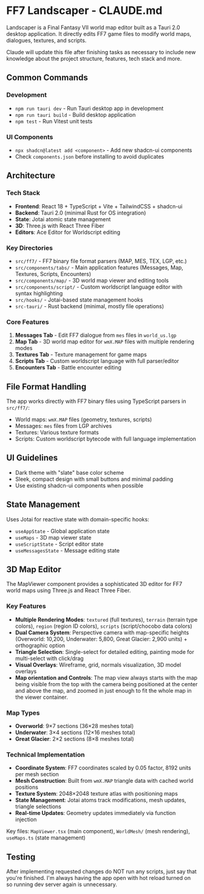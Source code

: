 # FF7 Landscaper - CLAUDE.md

Landscaper is a Final Fantasy VII world map editor built as a Tauri 2.0 desktop application. It directly edits FF7 game files to modify world maps, dialogues, textures, and scripts.

Claude will update this file after finishing tasks as necessary to include new knowledge about the project structure, features, tech stack and more.

## Common Commands

### Development
- `npm run tauri dev` - Run Tauri desktop app in development
- `npm run tauri build` - Build desktop application
- `npm test` - Run Vitest unit tests

### UI Components
- `npx shadcn@latest add <component>` - Add new shadcn-ui components
- Check `components.json` before installing to avoid duplicates

## Architecture

### Tech Stack
- **Frontend**: React 18 + TypeScript + Vite + TailwindCSS + shadcn-ui
- **Backend**: Tauri 2.0 (minimal Rust for OS integration)
- **State**: Jotai atomic state management
- **3D**: Three.js with React Three Fiber
- **Editors**: Ace Editor for Worldscript editing

### Key Directories
- `src/ff7/` - FF7 binary file format parsers (MAP, MES, TEX, LGP, etc.)
- `src/components/tabs/` - Main application features (Messages, Map, Textures, Scripts, Encounters)
- `src/components/map/` - 3D world map viewer and editing tools
- `src/components/script/` - Custom worldscript language editor with syntax highlighting
- `src/hooks/` - Jotai-based state management hooks
- `src-tauri/` - Rust backend (minimal, mostly file operations)

### Core Features
1. **Messages Tab** - Edit FF7 dialogue from `mes` files in `world_us.lgp`
2. **Map Tab** - 3D world map editor for `wmX.MAP` files with multiple rendering modes
3. **Textures Tab** - Texture management for game maps
4. **Scripts Tab** - Custom worldscript language with full parser/editor
5. **Encounters Tab** - Battle encounter editing

## File Format Handling

The app works directly with FF7 binary files using TypeScript parsers in `src/ff7/`:
- World maps: `wmX.MAP` files (geometry, textures, scripts)
- Messages: `mes` files from LGP archives
- Textures: Various texture formats
- Scripts: Custom worldscript bytecode with full language implementation

## UI Guidelines

- Dark theme with "slate" base color scheme
- Sleek, compact design with small buttons and minimal padding
- Use existing shadcn-ui components when possible

## State Management

Uses Jotai for reactive state with domain-specific hooks:
- `useAppState` - Global application state
- `useMaps` - 3D map viewer state
- `useScriptState` - Script editor state
- `useMessagesState` - Message editing state

## 3D Map Editor

The MapViewer component provides a sophisticated 3D editor for FF7 world maps using Three.js and React Three Fiber.

### Key Features
- **Multiple Rendering Modes**: `textured` (full textures), `terrain` (terrain type colors), `region` (region ID colors), `scripts` (script/chocobo data colors)
- **Dual Camera System**: Perspective camera with map-specific heights (Overworld: 10,200, Underwater: 5,800, Great Glacier: 2,900 units) + orthographic option
- **Triangle Selection**: Single-select for detailed editing, painting mode for multi-select with click/drag
- **Visual Overlays**: Wireframe, grid, normals visualization, 3D model overlays
- **Map orientation and Controls**: The map view always starts with the map being visible from the top with the camera being positioned at the center and above the map, and zoomed in just enough to fit the whole map in the viewer container.

### Map Types
- **Overworld**: 9×7 sections (36×28 meshes total)
- **Underwater**: 3×4 sections (12×16 meshes total)  
- **Great Glacier**: 2×2 sections (8×8 meshes total)

### Technical Implementation
- **Coordinate System**: FF7 coordinates scaled by 0.05 factor, 8192 units per mesh section
- **Mesh Construction**: Built from `wmX.MAP` triangle data with cached world positions
- **Texture System**: 2048×2048 texture atlas with positioning maps
- **State Management**: Jotai atoms track modifications, mesh updates, triangle selections
- **Real-time Updates**: Geometry updates immediately via function injection

Key files: `MapViewer.tsx` (main component), `WorldMesh/` (mesh rendering), `useMaps.ts` (state management)

## Testing

After implementing requested changes do NOT run any scripts, just say that you're finished. I'm always having the app open with hot reload turned on so running dev server again is unnecessary.
